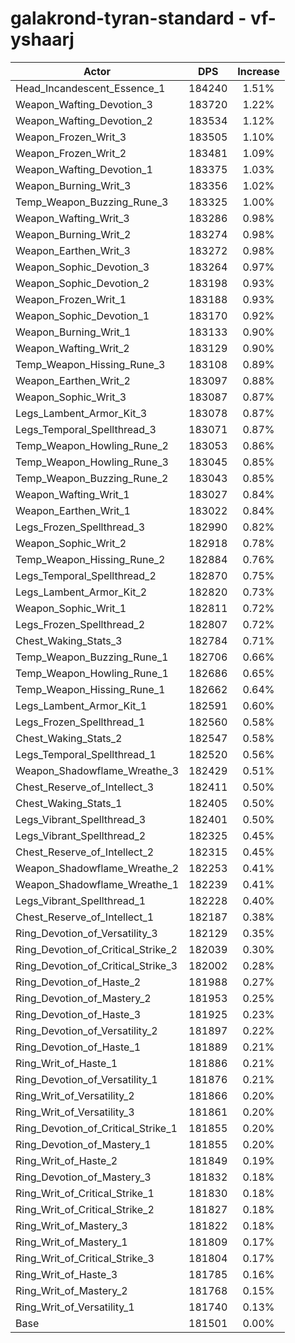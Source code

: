 # galakrond-tyran-standard - vf-yshaarj
| Actor | DPS | Increase |
|---|:---:|:---:|
|Head_Incandescent_Essence_1|184240|1.51%|
|Weapon_Wafting_Devotion_3|183720|1.22%|
|Weapon_Wafting_Devotion_2|183534|1.12%|
|Weapon_Frozen_Writ_3|183505|1.10%|
|Weapon_Frozen_Writ_2|183481|1.09%|
|Weapon_Wafting_Devotion_1|183375|1.03%|
|Weapon_Burning_Writ_3|183356|1.02%|
|Temp_Weapon_Buzzing_Rune_3|183325|1.00%|
|Weapon_Wafting_Writ_3|183286|0.98%|
|Weapon_Burning_Writ_2|183274|0.98%|
|Weapon_Earthen_Writ_3|183272|0.98%|
|Weapon_Sophic_Devotion_3|183264|0.97%|
|Weapon_Sophic_Devotion_2|183198|0.93%|
|Weapon_Frozen_Writ_1|183188|0.93%|
|Weapon_Sophic_Devotion_1|183170|0.92%|
|Weapon_Burning_Writ_1|183133|0.90%|
|Weapon_Wafting_Writ_2|183129|0.90%|
|Temp_Weapon_Hissing_Rune_3|183108|0.89%|
|Weapon_Earthen_Writ_2|183097|0.88%|
|Weapon_Sophic_Writ_3|183087|0.87%|
|Legs_Lambent_Armor_Kit_3|183078|0.87%|
|Legs_Temporal_Spellthread_3|183071|0.87%|
|Temp_Weapon_Howling_Rune_2|183053|0.86%|
|Temp_Weapon_Howling_Rune_3|183045|0.85%|
|Temp_Weapon_Buzzing_Rune_2|183043|0.85%|
|Weapon_Wafting_Writ_1|183027|0.84%|
|Weapon_Earthen_Writ_1|183022|0.84%|
|Legs_Frozen_Spellthread_3|182990|0.82%|
|Weapon_Sophic_Writ_2|182918|0.78%|
|Temp_Weapon_Hissing_Rune_2|182884|0.76%|
|Legs_Temporal_Spellthread_2|182870|0.75%|
|Legs_Lambent_Armor_Kit_2|182820|0.73%|
|Weapon_Sophic_Writ_1|182811|0.72%|
|Legs_Frozen_Spellthread_2|182807|0.72%|
|Chest_Waking_Stats_3|182784|0.71%|
|Temp_Weapon_Buzzing_Rune_1|182706|0.66%|
|Temp_Weapon_Howling_Rune_1|182686|0.65%|
|Temp_Weapon_Hissing_Rune_1|182662|0.64%|
|Legs_Lambent_Armor_Kit_1|182591|0.60%|
|Legs_Frozen_Spellthread_1|182560|0.58%|
|Chest_Waking_Stats_2|182547|0.58%|
|Legs_Temporal_Spellthread_1|182520|0.56%|
|Weapon_Shadowflame_Wreathe_3|182429|0.51%|
|Chest_Reserve_of_Intellect_3|182411|0.50%|
|Chest_Waking_Stats_1|182405|0.50%|
|Legs_Vibrant_Spellthread_3|182401|0.50%|
|Legs_Vibrant_Spellthread_2|182325|0.45%|
|Chest_Reserve_of_Intellect_2|182315|0.45%|
|Weapon_Shadowflame_Wreathe_2|182253|0.41%|
|Weapon_Shadowflame_Wreathe_1|182239|0.41%|
|Legs_Vibrant_Spellthread_1|182228|0.40%|
|Chest_Reserve_of_Intellect_1|182187|0.38%|
|Ring_Devotion_of_Versatility_3|182129|0.35%|
|Ring_Devotion_of_Critical_Strike_2|182039|0.30%|
|Ring_Devotion_of_Critical_Strike_3|182002|0.28%|
|Ring_Devotion_of_Haste_2|181988|0.27%|
|Ring_Devotion_of_Mastery_2|181953|0.25%|
|Ring_Devotion_of_Haste_3|181925|0.23%|
|Ring_Devotion_of_Versatility_2|181897|0.22%|
|Ring_Devotion_of_Haste_1|181889|0.21%|
|Ring_Writ_of_Haste_1|181886|0.21%|
|Ring_Devotion_of_Versatility_1|181876|0.21%|
|Ring_Writ_of_Versatility_2|181866|0.20%|
|Ring_Writ_of_Versatility_3|181861|0.20%|
|Ring_Devotion_of_Critical_Strike_1|181855|0.20%|
|Ring_Devotion_of_Mastery_1|181855|0.20%|
|Ring_Writ_of_Haste_2|181849|0.19%|
|Ring_Devotion_of_Mastery_3|181832|0.18%|
|Ring_Writ_of_Critical_Strike_1|181830|0.18%|
|Ring_Writ_of_Critical_Strike_2|181827|0.18%|
|Ring_Writ_of_Mastery_3|181822|0.18%|
|Ring_Writ_of_Mastery_1|181809|0.17%|
|Ring_Writ_of_Critical_Strike_3|181804|0.17%|
|Ring_Writ_of_Haste_3|181785|0.16%|
|Ring_Writ_of_Mastery_2|181768|0.15%|
|Ring_Writ_of_Versatility_1|181740|0.13%|
|Base|181501|0.00%|
